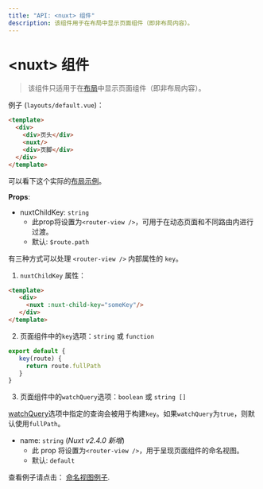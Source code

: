 ```yaml
---
title: "API: <nuxt> 组件"
description: 该组件用于在布局中显示页面组件（即非布局内容）。
---
```


# &lt;nuxt&gt; 组件

> 该组件只适用于在[布局](/guide/views#布局)中显示页面组件（即非布局内容）。

例子 (`layouts/default.vue`)：

```html
<template>
  <div>
    <div>页头</div>
    <nuxt/>
    <div>页脚</div>
  </div>
</template>
```

可以看下这个实际的[布局示例](/examples/layouts)。

**Props**:

- nuxtChildKey: `string`
  - 此prop将设置为`<router-view />`，可用于在动态页面和不同路由内进行过渡。
  - 默认: `$route.path`

有三种方式可以处理 `<router-view />` 内部属性的 `key`。

1. `nuxtChildKey` 属性：

```html
<template>
   <div>
     <nuxt :nuxt-child-key="someKey"/>
   </div>
</template>
```

2. 页面组件中的`key`选项：`string` 或 `function`

```js
export default {
   key(route) {
     return route.fullPath
   }
}
```

3. 页面组件中的`watchQuery`选项：`boolean` 或 `string []`

[watchQuery](/api/pages-watchquery)选项中指定的查询会被用于构建`key`。如果`watchQuery`为`true`，则默认使用`fullPath`。

- name: `string` (_Nuxt v2.4.0 新增_)
  - 此 prop 将设置为`<router-view />`，用于呈现页面组件的命名视图。
  - 默认: `default`

查看例子请点击： [命名视图例子](/examples/named-views).
